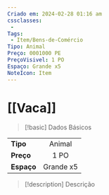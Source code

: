 ```yaml
---
Criado em: 2024-02-28 01:16 am
cssclasses:
 - 
Tags:
 - Item/Bens-de-Comércio
Tipo: Animal
Preço: 0001000 PE
PreçoVisivel: 1 PO
Espaço: Grande x5
NoteIcon: Item
---
```

# [[Vaca]]

> [!basic] Dados Básicos
> 
|            |     |
| ---------- |:---:|
| **Tipo**   |  Animal    |
| **Preço**  |  1 PO   |
| **Espaço** |   Grande x5  |
>
 
> [!description] Descrição
> 
>

